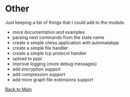 # Other

Just keeping a list of things that I could add to the module.
* more documentation and examples
* parsing next commands from the state name
* create a simple chess application with automatabpp
* create a simple file handler
* create a simple tcp protocol handler
* upload to pypi
* improve logging (more debug messages)
* add encryption support
* add compression support
* add more graph file extensions support

[Back to Main](../README.md)
